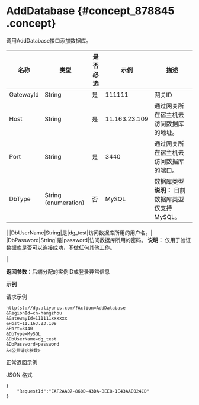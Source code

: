 # AddDatabase {#concept_878845 .concept}

调用AddDatabase接口添加数据库。

|名称|类型|是否必选|示例|描述|
|--|--|----|--|--|
|GatewayId|String|是|111111|网关ID|
|Host|String|是|11.163.23.109|通过网关所在宿主机去访问数据库的地址。|
|Port|String|是|3440|通过网关所在宿主机去访问数据库的端口。|
|DbType|String \(enumeration\)|否|MySQL|数据库类型 **说明：** 目前数据库类型仅支持MySQL。

 |
|DbUserName|String|是|dg\_test|访问数据库所用的用户名。|
|DbPassword|String|是|password|访问数据库所用的密码。 **说明：** 仅用于验证数据库是否可以连接成功，不做任何其他工作。

 |

**返回参数**：后端分配的实例ID或登录异常信息

**示例**

请求示例

``` {#codeblock_lfn_0ai_j6h}
http(s)://dg.aliyuncs.com/?Action=AddDatabase
&RegionId=cn-hangzhou
&GatewayId=111111xxxxxx
&Host=11.163.23.109
&Port=3440
&DbType=MySQL
&DbUserName=dg_test
&DbPassword=password
&<公共请求参数>
```

正常返回示例

JSON 格式

``` {#codeblock_cxy_r3m_e5i}
{
    "RequestId":"EAF2AA07-860D-43DA-BEE8-1E43AAE024CD"
}
```

